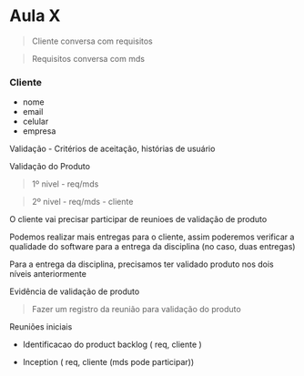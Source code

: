 # Aula X

>Cliente conversa com requisitos

>Requisitos conversa com mds

### Cliente

* nome
* email
* celular
* empresa



Validação - Critérios de aceitação, histórias de usuário

Validação do Produto
>1º nivel - req/mds

>2º nivel - req/mds - cliente

O cliente vai precisar participar de reunioes de validação de produto

Podemos realizar mais entregas para o cliente, assim poderemos verificar a qualidade do software para a entrega da disciplina (no caso, duas entregas)

Para a entrega da disciplina, precisamos ter validado produto nos dois níveis anteriormente

Evidência de validação de produto
>Fazer um registro da reunião para validação do produto

Reuniões iniciais

* Identificacao do product backlog ( req, cliente )

* Inception ( req, cliente (mds pode participar))

